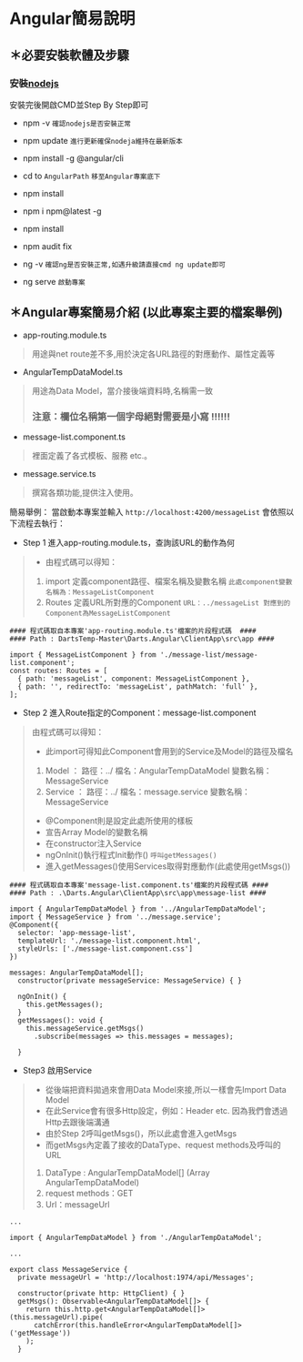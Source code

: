 ﻿# Angular簡易說明


## ＊必要安裝軟體及步驟
### 安裝[nodejs](https://nodejs.org/en/)

安裝完後開啟CMD並Step By Step即可
* npm -v
`確認nodejs是否安裝正常`

* npm update
`進行更新確保nodeja維持在最新版本`

* npm install -g @angular/cli

* cd to `AngularPath`
`移至Angular專案底下`

* npm install

* npm i npm@latest -g

* npm install

* npm audit fix

* ng -v 
`確認ng是否安裝正常,如遇升級請直接cmd ng update即可`
* ng serve
`啟動專案`


## ＊Angular專案簡易介紹 (以此專案主要的檔案舉例)
* app-routing.module.ts
> 用途與net route差不多,用於決定各URL路徑的對應動作、屬性定義等

* AngularTempDataModel.ts
> 用途為Data Model，當介接後端資料時,名稱需一致 
> ### 注意：欄位名稱第一個字母絕對需要是小寫 !!!!!!

* message-list.component.ts
> 裡面定義了各式模板、服務 etc.。
> 
* message.service.ts
> 撰寫各類功能,提供注入使用。

簡易舉例：
當啟動本專案並輸入 `http://localhost:4200/messageList`
會依照以下流程去執行：
* Step 1 進入app-routing.module.ts，查詢該URL的動作為何
> * 由程式碼可以得知：
> 1. import 定義component路徑、檔案名稱及變數名稱
`此處component變數名稱為：MessageListComponent`
> 2. Routes 定義URL所對應的Component
`URL：../messageList 對應到的 Component為MessageListComponent`


```
#### 程式碼取自本專案'app-routing.module.ts'檔案的片段程式碼  ####
#### Path : DartsTemp-Master\Darts.Angular\ClientApp\src\app ####

import { MessageListComponent } from './message-list/message-list.component';
const routes: Routes = [
  { path: 'messageList', component: MessageListComponent },
  { path: '', redirectTo: 'messageList', pathMatch: 'full' },
];
```

* Step 2 進入Route指定的Component：message-list.component
> 由程式碼可以得知：
> * 此import可得知此Component會用到的Service及Model的路徑及檔名
> 1. Model ：
> 路徑：../
> 檔名：AngularTempDataModel
> 變數名稱：MessageService
> 2. Service ： 
> 路徑：../
> 檔名：message.service
> 變數名稱：MessageService
> * @Component則是設定此處所使用的樣板
> * 宣告Array Model的變數名稱
> * 在constructor注入Service
> * ngOnInit()執行程式Init動作() `呼叫getMessages()`
> * 進入getMessages()使用Services取得對應動作(此處使用getMsgs())
```
#### 程式碼取自本專案'message-list.component.ts'檔案的片段程式碼 ####
#### Path : .\Darts.Angular\ClientApp\src\app\message-list ####

import { AngularTempDataModel } from '../AngularTempDataModel';
import { MessageService } from '../message.service';
@Component({
  selector: 'app-message-list',
  templateUrl: './message-list.component.html',
  styleUrls: ['./message-list.component.css']
})

messages: AngularTempDataModel[];
  constructor(private messageService: MessageService) { }

  ngOnInit() {
    this.getMessages();
  }
  getMessages(): void {
    this.messageService.getMsgs()
      .subscribe(messages => this.messages = messages);

  }
```


* Step3 啟用Service
> * 從後端把資料拋過來會用Data Model來接,所以一樣會先Import Data Model
> * 在此Service會有很多Http設定，例如：Header etc.
> 因為我們會透過Http去跟後端溝通
> * 由於Step 2呼叫getMsgs()，所以此處會進入getMsgs
> * 而getMsgs內定義了接收的DataType、request methods及呼叫的URL
> 1. DataType : AngularTempDataModel[] (Array AngularTempDataModel)
> 2. request methods：GET
> 3. Url：messageUrl
```
...

import { AngularTempDataModel } from './AngularTempDataModel';

...

export class MessageService {
  private messageUrl = 'http://localhost:1974/api/Messages';

  constructor(private http: HttpClient) { }
  getMsgs(): Observable<AngularTempDataModel[]> {
    return this.http.get<AngularTempDataModel[]>(this.messageUrl).pipe(
      catchError(this.handleError<AngularTempDataModel[]>('getMessage'))
    );
  }

```
